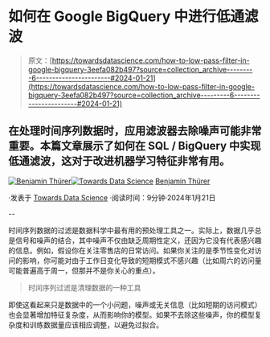 # 如何在 Google BigQuery 中进行低通滤波

> 原文：[https://towardsdatascience.com/how-to-low-pass-filter-in-google-bigquery-3eefa082b497?source=collection_archive---------6-----------------------#2024-01-21](https://towardsdatascience.com/how-to-low-pass-filter-in-google-bigquery-3eefa082b497?source=collection_archive---------6-----------------------#2024-01-21)

## 在处理时间序列数据时，应用滤波器去除噪声可能非常重要。本篇文章展示了如何在 SQL / BigQuery 中实现低通滤波，这对于改进机器学习特征非常有用。

[](https://medium.com/@benjamin.thuerer?source=post_page---byline--3eefa082b497--------------------------------)[![Benjamin Thürer](../Images/b4c49698c7270c592bf992fc47f75765.png)](https://medium.com/@benjamin.thuerer?source=post_page---byline--3eefa082b497--------------------------------)[](https://towardsdatascience.com/?source=post_page---byline--3eefa082b497--------------------------------)[![Towards Data Science](../Images/a6ff2676ffcc0c7aad8aaf1d79379785.png)](https://towardsdatascience.com/?source=post_page---byline--3eefa082b497--------------------------------) [Benjamin Thürer](https://medium.com/@benjamin.thuerer?source=post_page---byline--3eefa082b497--------------------------------)

·发表于 [Towards Data Science](https://towardsdatascience.com/?source=post_page---byline--3eefa082b497--------------------------------) ·阅读时间：9分钟·2024年1月21日

--

时间序列数据的过滤是数据科学中最有用的预处理工具之一。实际上，数据几乎总是信号和噪声的结合，其中噪声不仅由缺乏周期性定义，还因为它没有代表感兴趣的信息。例如，假设你在关注零售店的日常访问。如果你关注的是季节性变化对访问的影响，你可能对由于工作日变化导致的短期模式不感兴趣（比如周六的访问量可能普遍高于周一，但那并不是你关心的重点）。

> 时间序列过滤是清理数据的一种工具

即使这看起来只是数据中的一个小问题，噪声或无关信息（比如短期的访问模式）也会显著增加特征复杂度，从而影响你的模型。如果不去除这些噪声，你的模型复杂度和训练数据量应该相应调整，以避免过拟合。
